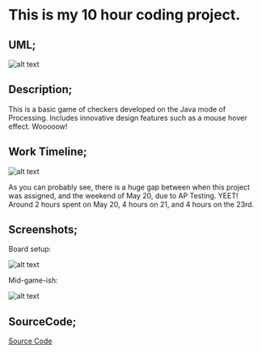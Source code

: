 # This is my 10 hour coding project.

## UML;

![alt text](https://bcinbis.github.io/10HourProject/Images/UML.png)

## Description;

This is a basic game of checkers developed on the Java mode of Processing.  Includes innovative design features such as a mouse hover effect.  Wooooow!

## Work Timeline;

![alt text](https://bcinbis.github.io/10HourProject/Images/timeline.png)

As you can probably see, there is a huge gap between when this project was assigned, and the weekend of May 20, due to AP Testing. YEET!
Around 2 hours spent on May 20, 4 hours on 21, and 4 hours on the 23rd.

## Screenshots;

Board setup:

![alt text](https://bcinbis.github.io/10HourProject/Images/Setup.png)

Mid-game-ish:

![alt text](https://bcinbis.github.io/10HourProject/Images/progress.png)

## SourceCode;

[Source Code](https://github.com/bcinbis/10HourProject/tree/master/SourceCode)
